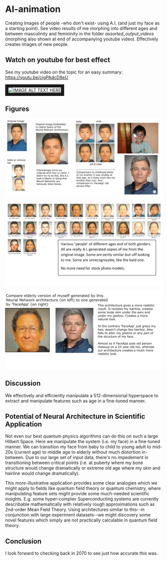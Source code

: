 # AI-animation
Creating Images of people -who don't exist- using A.I. (and just my face as a starting point). See video results of me morphing into different ages and between masculinity and femininity in the folder *assorted_output_videos* (morphing also shown at end of accompanying youtube video). Effectively creates images of new people. 

## Watch on youtube for best effect
See my youtube video on the topic for an easy summary:
https://youtu.be/cjgPAdcD8eU

<a href="http://www.youtube.com/watch?feature=player_embedded&v=cjgPAdcD8eU
" target="_blank"><img src="http://img.youtube.com/vi/cjgPAdcD8eU/0.jpg" 
alt="IMAGE ALT TEXT HERE" width="240" height="180" border="10" /></a>

## Figures
![alt text](https://github.com/GeorgeDavila/AI-animation/blob/master/fig1.jpg "Figure 1")

![alt text](https://github.com/GeorgeDavila/AI-animation/blob/master/fig2.png "Figure 2")

![alt text](https://github.com/GeorgeDavila/AI-animation/blob/master/fig3.jpg "Figure 3")

## Discussion

We effectively and efficiently manipulate a 512-dimensional hyperspace to extract and manipulate features such as age in a fine-tuned manner.  

## Potential of Neural Architecture in Scientific Application
Not even our best quantum physics algorithms can do this on such a large Hilbert Space. Here we manipulate the system (i.e. my face) in a fine-tuned manner. We can transition my face from baby to child to young adult to mid-20s (current age) to middle age to elderly without much distortion in-between. Due to our large set of input data, there's no impedement in transitioning between critical points (i.e. at puberty where my bone structure would change dramatically or extreme old age where my skin and hairline would change dramatically).

This more-illustrative application provides some clear analogies which we might apply to fields like quantum field theory or quantum chemistry, where manipulating feature sets might provide some much-needed scientific insights. E.g. some hyper-complex Superconducting systems are currently describable mathematically with relatively rough approximations such as 2nd-order Mean Field Theory. Using architectures similar to this--in conjunction with large experiment datasets--we might discovery some novel  features which simply are not practically calculable in quantum field theory. 

## Conclusion
I look forward to checking back in 2070 to see just how accurate this was. 
